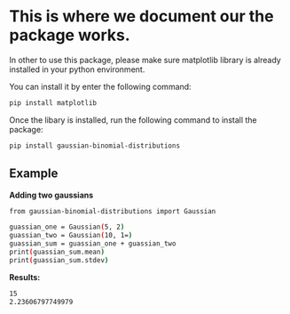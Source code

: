 # This is where we document our the package works.

In other to use this package, please make sure matplotlib library is already installed in your python environment.

You can install it by enter the following command:
```bash
pip install matplotlib
```

Once the libary is installed, run the following command to install the package:
```bash
pip install gaussian-binomial-distributions
```

## Example

**Adding two gaussians**

```bash
from gaussian-binomial-distributions import Gaussian

guassian_one = Gaussian(5, 2)
guassian_two = Gaussian(10, 1=)
guassian_sum = guassian_one + guassian_two
print(guassian_sum.mean)
print(guassian_sum.stdev)
```
**Results:**

```bash
15
2.23606797749979
```